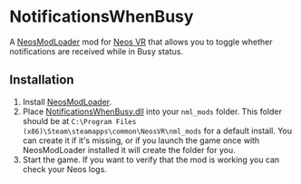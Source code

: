# NotificationsWhenBusy

A [NeosModLoader](https://github.com/zkxs/NeosModLoader) mod for [Neos VR](https://neos.com/) that allows you to toggle whether notifications are received while in Busy status.

## Installation
1. Install [NeosModLoader](https://github.com/zkxs/NeosModLoader).
1. Place [NotificationsWhenBusy.dll](https://github.com/DoubleStyx/NotificationsWhenBusy/releases/download/v1.0.0/NotificationsWhenBusy.dll) into your `nml_mods` folder. This folder should be at `C:\Program Files (x86)\Steam\steamapps\common\NeosVR\nml_mods` for a default install. You can create it if it's missing, or if you launch the game once with NeosModLoader installed it will create the folder for you.
1. Start the game. If you want to verify that the mod is working you can check your Neos logs.
